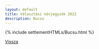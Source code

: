 ```yaml
---
layout: default
title: Választási névjegyzék 2022
description: Bucsu
---
```


{% include settlementHTMLs/Bucsu.html %}

[Vissza](./)